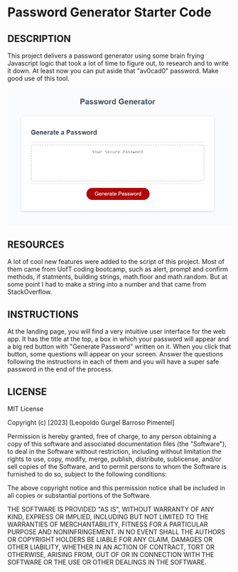 # Password Generator Starter Code

## DESCRIPTION

This project delivers a password generator using some brain frying Javascript logic that took a lot of time to figure out, to research and to write it down. At least now you can put aside that "av0cad0" password. Make good use of this tool.

![Screenshot of the app](./Develop/images/PWGscreenshot.jpg "Page screenshot")

## RESOURCES

A lot of cool new features were added to the script of this project. Most of them came from UofT coding bootcamp, such as alert, prompt and confirm methods, if statments, building strings, math.floor and math.random. But at some point I had to make a string into a number and that came from StackOverflow.

## INSTRUCTIONS

At the landing page, you will find a very intuitive user interface for the web app. It has the title at the top, a box in which your password will appear and a big red button with "Generate Password" written on it. When you click that button, some questions will appear on your screen. Answer the questions following the instructions in each of them and you will have a super safe password in the end of the process.

## LICENSE

MIT License

Copyright (c) [2023] [Leopoldo Gurgel Barroso Pimentel]

Permission is hereby granted, free of charge, to any person obtaining a copy
of this software and associated documentation files (the "Software"), to deal
in the Software without restriction, including without limitation the rights
to use, copy, modify, merge, publish, distribute, sublicense, and/or sell
copies of the Software, and to permit persons to whom the Software is
furnished to do so, subject to the following conditions:

The above copyright notice and this permission notice shall be included in all
copies or substantial portions of the Software.

THE SOFTWARE IS PROVIDED "AS IS", WITHOUT WARRANTY OF ANY KIND, EXPRESS OR
IMPLIED, INCLUDING BUT NOT LIMITED TO THE WARRANTIES OF MERCHANTABILITY,
FITNESS FOR A PARTICULAR PURPOSE AND NONINFRINGEMENT. IN NO EVENT SHALL THE
AUTHORS OR COPYRIGHT HOLDERS BE LIABLE FOR ANY CLAIM, DAMAGES OR OTHER
LIABILITY, WHETHER IN AN ACTION OF CONTRACT, TORT OR OTHERWISE, ARISING FROM,
OUT OF OR IN CONNECTION WITH THE SOFTWARE OR THE USE OR OTHER DEALINGS IN THE
SOFTWARE.
